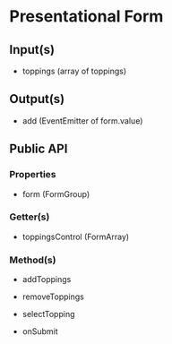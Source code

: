 # Presentational Form

## Input(s)

- toppings (array of toppings)

## Output(s)

- add (EventEmitter of form.value)

## Public API

### Properties

- form (FormGroup)

### Getter(s)

- toppingsControl (FormArray)

### Method(s)

- addToppings

- removeToppings

- selectTopping

- onSubmit

